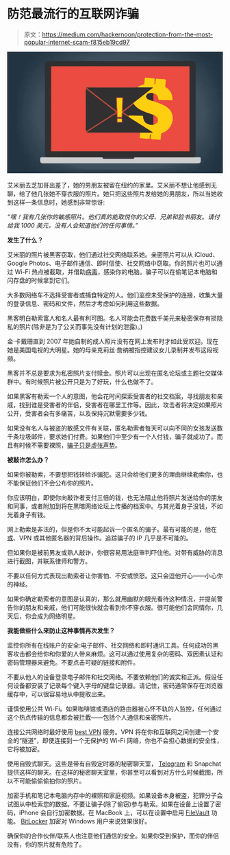 # 防范最流行的互联网诈骗

> 原文：<https://medium.com/hackernoon/protection-from-the-most-popular-internet-scam-f815eb19cd97>

![](img/eaf9335f3397bc0e529ea1bf996d15e6.png)

艾米丽去芝加哥出差了，她的男朋友被留在纽约的家里。艾米丽不想让他感到无聊，给了他几张她不穿衣服的照片。她只把这些照片发给她的男朋友，所以当她收到这样一条信息时，她感到非常惊讶:

*“嘿！我有几张你的敏感照片。他们真的能取悦你的父母、兄弟和脸书朋友。请付给我 1000 美元，没有人会知道他们的任何事情。”*

**发生了什么？**

艾米丽的照片被黑客窃取，他们通过社交网络联系她。亲密照片可以从 iCloud、Google Photos、电子邮件通信、即时信使、社交网络中窃取。你的照片也可以通过 Wi-Fi 热点被截取，并借助[病毒](https://macsecurity.net/view/195-remove-mac-auto-fixer-virus)，感染你的电脑。骗子可以在偷笔记本电脑和闪存盘的时候拿到它们。

大多数网络车不选择受害者或捕食特定的人。他们监控未受保护的连接，收集大量的登录信息、密码和文件，然后才考虑如何利用这些数据。

黑客明白勒索富人和名人最有利可图。名人可能会花费数千美元来秘密保存有损隐私的照片(除非是为了公关而事先没有计划的泄露)。)

金·卡戴珊直到 2007 年她自制的成人照片没有在网上发布时才如此受欢迎。现在她是美国电视的大明星。她的母亲克莉丝·詹纳被指控建议女儿录制并发布这段视频。

黑客并不总是要求为私密照片支付赎金。照片可以出现在匿名论坛或主题社交媒体群中。有时候照片被公开只是为了好玩，什么也做不了。

如果黑客有勒索一个人的意图，他会花时间探索受害者的社交档案，寻找朋友和亲戚，找到谁是受害者的伴侣，受害者在哪里工作等。因此，攻击者将决定如果照片公开，受害者会有多痛苦，以及保持沉默需要多少钱。

如果没有名人与被盗的敏感文件有关联，匿名勒索者每天可以向不同的女孩发送数千条垃圾邮件，要求她们付费。如果他们中至少有一个人付钱，骗子就成功了。而且有时候不需要裸照，[骗子只是虚张声势](https://www.bleepingcomputer.com/news/security/beware-of-extortion-scams-stating-they-have-video-of-you-on-adult-sites/)。

**被敲诈怎么办？**

如果你被勒索，不要想把钱转给诈骗犯。这只会给他们更多的理由继续勒索你，也不能保证他们不会公布你的照片。

你应该明白，即使你向敲诈者支付三倍的钱，也无法阻止他将照片发送给你的朋友和同事，或者附加到将在黑暗网络论坛上传播的档案中。与其光着身子没钱，不如光着身子有钱。

网上勒索是非法的，但是你不太可能起诉一个匿名的骗子。最有可能的是，他在[或](https://www.torproject.org/)、VPN 或其他匿名器的背后操作。追踪骗子的 IP 几乎是不可能的。

但如果你是被前男友或熟人敲诈，你很容易用法庭审判吓住他。对带有威胁的消息进行截图，并联系律师和警方。

不要以任何方式表现出勒索者让你害怕、不安或愤怒。这只会逗他开心——小心你的神经。

如果你确定勒索者的意图是认真的，那么就用幽默的眼光看待这种情况，并提前警告你的朋友和亲戚，他们可能很快就会看到你不穿衣服。很可能他们会同情你，几天后，你会成为网络明星。

**我能做些什么来防止这种事情再次发生？**

监控你所有在线账户的安全:电子邮件、社交网络和即时通讯工具。任何成功的黑客攻击都会给你和你爱的人带来麻烦。这可以通过使用复杂的密码、双因素认证和密码管理器来避免。不要点击可疑的链接和附件。

不要从他人的设备登录电子邮件和社交网络。不要依赖他们的诚实和正派。假设任何设备都安装了记录每个键入字母的键盘记录器。请记住，密码通常保存在浏览器缓存中，可以很容易地从中提取出来。

谨慎使用公共 Wi-Fi。如果咖啡馆或酒店的路由器被心怀不轨的人监控，任何通过这个热点传输的信息都会被拦截——包括个人通信和亲密照片。

连接公共网络时最好使用 [best VPN](https://www.vpnranks.com/best-vpn/) 服务。VPN 将在你和互联网之间创建一个安全的“隧道”，即使连接到一个无保护的 Wi-Fi 网络，你也不会担心数据的安全性，它将被加密。

使用自毁式聊天。这些是带有自毁定时器的秘密聊天室， [Telegram](https://telegram.org/faq#q-how-are-secret-chats-different) 和 Snapchat 提供这样的聊天。在这样的秘密聊天室里，你甚至可以看到对方什么时候截图，所以不可能偷偷偷拍你的照片。

加密手机和笔记本电脑内存中的裸照和家庭视频。如果设备本身被盗，犯罪分子会试图从中检索您的数据。不要让骗子(除了偷窃)参与勒索。如果在设备上设置了密码，iPhone 会自行加密数据。在 MacBook 上，可以在设置中启用 [FileVault](https://support.apple.com/en-us/HT204837) 功能。 [BitLocker](https://docs.microsoft.com/en-us/windows/security/information-protection/bitlocker/bitlocker-overview) 加密对 Windows 用户来说效果很好。

确保你的合作伙伴/联系人也注意他们通信的安全。如果你受到保护，而你的伴侣没有，你的照片就有危险了。